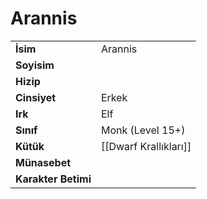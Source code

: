 # Arannis   
<table><tr><td><b>İsim</b></td><td>Arannis</td></tr>  
<tr><td><b>Soyisim</b></td><td></td></tr>  
<tr><td><b>Hizip</b></td><td></td></tr>  
<tr><td><b>Cinsiyet</b></td><td>Erkek</td></tr>  
<tr><td><b>Irk</b></td><td>Elf</td></tr>  
<tr><td><b>Sınıf</b></td><td>Monk (Level 15+)</td></tr>  
<tr><td><b>Kütük</b></td><td>[[Dwarf Krallıkları]]</td></tr>  
<tr><td><b>Münasebet</b></td><td></td></tr>  
<tr><td><b>Karakter Betimi</b></td><td></td></tr>  
</table>